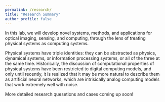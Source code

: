 ```yaml
---
permalink: /research/
title: "Research Summary"
author_profile: false
---
```


In this lab, we will develop novel systems, methods, and applications for optical imaging, sensing, and computing, through the lens of treating physical systems as computing systems.

Physical systems have triple identities: they can be abstracted as physics, dynamical systems, or information processing systems, or all of the three at the same time. Historically, the discussion of computational properties of physical systems have been restricted to digital computing models, and only until recently, it is realized that it may be more natural to describe them as artificial neural networks, which are intrisically analog computing models that work extremely well with noise. 

More detailed research quesetions and cases coming up soon!
